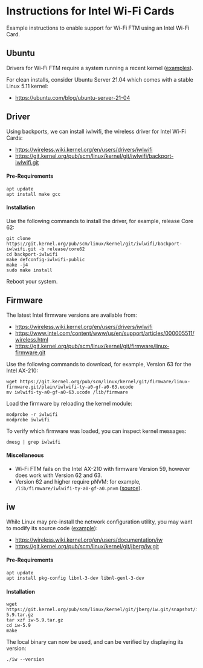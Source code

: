 # Instructions for Intel Wi-Fi Cards

Example instructions to enable support for Wi-Fi FTM using an Intel Wi-Fi Card.

## Ubuntu
Drivers for Wi-Fi FTM require a system running a recent kernel ([examples](../HARDWARE.md#intel-wi-fi-cards)).

For clean installs, consider Ubuntu Server 21.04 which comes with a stable Linux 5.11 kernel:
- https://ubuntu.com/blog/ubuntu-server-21-04

## Driver

Using backports, we can install iwlwifi, the wireless driver for Intel Wi-Fi Cards:
- https://wireless.wiki.kernel.org/en/users/drivers/iwlwifi
- https://git.kernel.org/pub/scm/linux/kernel/git/iwlwifi/backport-iwlwifi.git

#### Pre-Requirements
```
apt update
apt install make gcc
```

#### Installation
Use the following commands to install the driver, for example, release Core 62:
```
git clone https://git.kernel.org/pub/scm/linux/kernel/git/iwlwifi/backport-iwlwifi.git -b release/core62
cd backport-iwlwifi
make defconfig-iwlwifi-public
make -j4
sudo make install
```
Reboot your system.

## Firmware

The latest Intel firmware versions are available from:
- https://wireless.wiki.kernel.org/en/users/drivers/iwlwifi
- https://www.intel.com/content/www/us/en/support/articles/000005511/wireless.html
- https://git.kernel.org/pub/scm/linux/kernel/git/firmware/linux-firmware.git

Use the following commands to download, for example, Version 63 for the Intel AX-210:
```
wget https://git.kernel.org/pub/scm/linux/kernel/git/firmware/linux-firmware.git/plain/iwlwifi-ty-a0-gf-a0-63.ucode
mv iwlwifi-ty-a0-gf-a0-63.ucode /lib/firmware
``` 

Load the firmware by reloading the kernel module:
```
modprobe -r iwlwifi
modprobe iwlwifi
```

To verify which firmware was loaded, you can inspect kernel messages:
```
dmesg | grep iwlwifi
```

#### Miscellaneous
- Wi-Fi FTM fails on the Intel AX-210 with firmware Version 59, however does work with Version 62 and 63.
- Version 62 and higher require pNVM: for example, ```/lib/firmware/iwlwifi-ty-a0-gf-a0.pnvm``` ([source](https://git.kernel.org/pub/scm/linux/kernel/git/firmware/linux-firmware.git/tree/)).

## iw

While Linux may pre-install the network configuration utility, you may want to modify its source code ([example](README.md#Miscellaneous-1)):
- https://wireless.wiki.kernel.org/en/users/documentation/iw
- https://git.kernel.org/pub/scm/linux/kernel/git/jberg/iw.git

#### Pre-Requirements
```
apt update
apt install pkg-config libnl-3-dev libnl-genl-3-dev
```

#### Installation
```
wget https://git.kernel.org/pub/scm/linux/kernel/git/jberg/iw.git/snapshot/iw-5.9.tar.gz
tar xzf iw-5.9.tar.gz
cd iw-5.9
make
```

The local binary can now be used, and can be verified by displaying its version:
```
./iw --version
```
